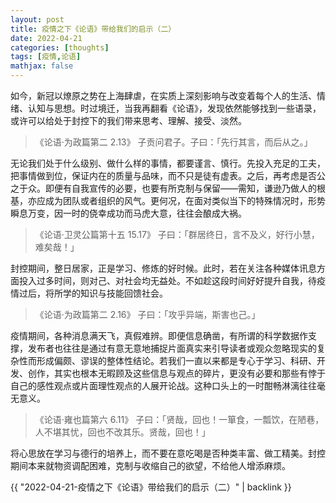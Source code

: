 ```yaml
---
layout: post
title: 疫情之下《论语》带给我们的启示（二）
date: 2022-04-21
categories: [thoughts]
tags: [疫情,论语]
mathjax: false
---
```


如今，新冠以燎原之势在上海肆虐，在实质上深刻影响与改变着每个人的生活、情绪、认知与思想。时过境迁，当我再翻看《论语》，发现依然能够找到一些语录，或许可以给处于封控下的我们带来思考、理解、接受、淡然。

> 《论语·为政篇第二 2.13》 子贡问君子。子曰：「先行其言，而后从之。」

无论我们处于什么级别、做什么样的事情，都要谨言、慎行。先投入充足的工夫，把事情做到位，保证内在的质量与品味，而不只是徒有虚表。之后，再考虑是否公之于众。即便有自我宣传的必要，也要有所克制与保留——需知，谦逊乃做人的根基，亦应成为团队或者组织的风气。更何况，在面对类似当下的特殊情况时，形势瞬息万变，因一时的侥幸成功而马虎大意，往往会酿成大祸。

> 《论语·卫灵公篇第十五 15.17》 子曰：「群居终日，言不及义，好行小慧，难矣哉！」

封控期间，整日居家，正是学习、修炼的好时候。此时，若在关注各种媒体讯息方面投入过多时间，则对己、对社会均无益处。不如趁这段时间好好提升自我，待疫情过后，将所学的知识与技能回馈社会。

> 《论语·为政篇第二 2.16》 子曰：「攻乎异端，斯害也己。」

疫情期间，各种消息满天飞，真假难辨。即便信息确凿，有所谓的科学数据作支撑，发布者也往往是通过有意无意地捕捉片面真实来引导读者或观众忽略现实的复杂性而形成偏颇、谬误的整体性结论。若我们一直以来都是专心于学习、科研、开发、创作，其实也根本无暇顾及这些信息与观点的碎片，更没有必要和那些有悖于自己的感性观点或片面理性观点的人展开论战。这种口头上的一时酣畅淋漓往往毫无意义。

> 《论语·雍也篇第六 6.11》 子曰：「贤哉，回也！一箪食，一瓢饮，在陋巷，人不堪其忧，回也不改其乐。贤哉，回也！」

将心思放在学习与德行的培养上，而不要在意吃喝是否种类丰富、做工精美。封控期间本来就物资调配困难，克制与收缩自己的欲望，不给他人增添麻烦。

{{ "2022-04-21-疫情之下《论语》带给我们的启示（二）" | backlink }}
